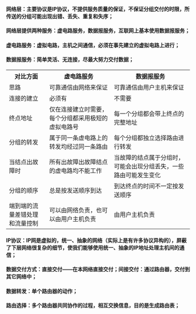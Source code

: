 #### 网络层：主要协议是IP协议，不提供服务质量的保证，不保证分组交付的时限，所传送的分组可能出现出错、丢失、重复和失序；
#### 网络层提供两种服务：虚电路服务，数据报服务，互联网上基本使用数据报服务；
#### 虚电路服务：虚拟电路，主机之间通信，必须在事先建立的虚拟电路上进行；
#### 数据报服务：简单灵活、无连接，尽最大努力交付数据；
<table>
    <th>对比方面</th>
    <th>虚电路服务</th>
    <th>数据报服务</th>
    <tr>
        <td>思路</td>
        <td>可靠通信由网络来保证</td>
        <td>可靠通信由用户主机来保证</td>
    </tr>
    <tr>
        <td>连接的建立</td>
        <td>必须有</td>
        <td>不需要</td>
    </tr>
    <tr>
        <td>终点地址</td>
        <td>仅在连接建立时需要，每个分组都采用极短的虚拟电路号</td>
        <td>每一个分组都会带上终点的完整地址</td>
    </tr>
        <tr>
        <td>分组的转发</td>
        <td>属于同一条虚电路上的转发均经过同一条路由</td>
        <td>每个分组都独立选择路由进行转发</td>
    </tr>
    <tr>
        <td>当结点出故障时</td>
        <td>所有出故障出故障结点的虚电路均不能工作</td>
        <td>当故障的结点属于分组时，可能会出现分组丢失，一些路由可能发生变化</td>
    </tr>
    <tr>
        <td>分组的顺序</td>
        <td>总是按发送顺序到达</td>
        <td>到达终点的时间不一定按发送顺序</td>
    </tr>
    <tr>
        <td>端到端的流量差错处理和流量控制</td>
        <td>可以由网络负责，也可以由用户主机负责</td>
        <td>由用户主机负责</td>
    </tr>
</table>

#### IP协议：IP网是虚拟的，统一、抽象的网络（实际上是有许多协议异构的），屏蔽了下层网络很复杂的细节，使我们能够使用统一、抽象的IP地址处理主机间的通信；
#### 数据交付方式：直接交付——在本网络直接交付；间接交付：通过路由器，交付到其它网络中；
#### 数据转发：单个路由器的动作；
#### 路由选择：多个路由器共同协作的过程，相互交换信息，目的是生成路由表；
